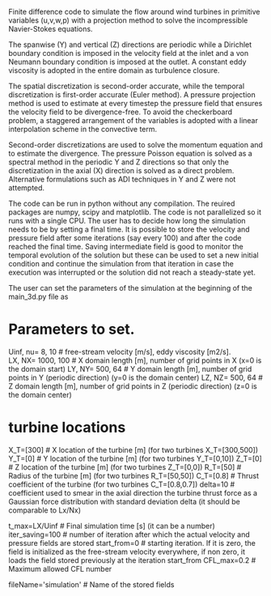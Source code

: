 Finite difference code to simulate the flow around wind turbines in primitive variables (u,v,w,p) with a projection method to solve the incompressible Navier-Stokes equations.

The spanwise (Y) and vertical (Z) directions are periodic while a Dirichlet boundary condition is imposed in the velocity field at the inlet and a von Neumann boundary condition is imposed at the outlet. A constant eddy viscosity is adopted in the entire domain as turbulence closure.

The spatial discretization is second-order accurate, while the temporal discretization is first-order accurate (Euler method). A pressure projection method is used to estimate at every timestep the pressure field that ensures the velocity field to be divergence-free. To avoid the checkerboard problem, a staggered arrangement of the variables is adopted with a linear interpolation scheme in the convective term.

Second-order discretizations are used to solve the momentum equation and to estimate the divergence. The pressure Poisson equation is solved as a spectral method in the periodic Y and Z directions so that only the discretization in the axial (X) direction is solved as a direct problem. Alternative formulations such as ADI techniques in Y and Z were not attempted.

The code can be run in python without any compilation. The reuired packages are numpy, scipy and matplotlib. The code is not parallelized so it runs with a single CPU. The user has to decide how long the simulation needs to be by setting a final time. It is possible to store the velocity and pressure field after some iterations (say every 100) and after the code reached the final time. Saving intermediate field is good to monitor the temporal evolution of the solution but these can be used to set a new initial condition and continue the simulation from that iteration in case the execution was interrupted or the solution did not reach a steady-state yet.

The user can set the parameters of the simulation at the beginning of the main_3d.py file as


# Parameters to set. 
Uinf, nu= 8, 10      # free-stream velocity [m/s], eddy viscosity [m2/s].   
LX, NX= 1000, 100    # X domain length [m], number of grid points in X (x=0 is the domain start)
LY, NY= 500, 64      # Y domain length [m], number of grid points in Y (periodic direction) (y=0 is the domain center)
LZ, NZ= 500, 64      # Z domain length [m], number of grid points in Z (periodic direction) (z=0 is the domain center)

# turbine locations
X_T=[300]            # X location of the turbine [m] (for two turbines X_T=[300,500])
Y_T=[0]              # Y location of the turbine [m] (for two turbines Y_T=[0,10])
Z_T=[0]              # Z location of the turbine [m] (for two turbines Z_T=[0,0])
R_T=[50]             # Radius of the turbine [m] (for two turbines R_T=[50,50]) 
C_T=[0.8]            # Thrust coefficient of the turbine (for two turbines C_T=[0.8,0.7]) 
delta=10             # coefficient used to smear in the axial direction the turbine thrust force as a Gaussian force distribution with standard deviation delta (it should be comparable to Lx/Nx)

t_max=LX/Uinf        # Final simulation time [s] (it can be a number)
iter_saving=100      # number of iteration after which the actual velocity and pressure fields are stored
start_from=0         # starting iteration. If it is zero, the field is initialized as the free-stream velocity everywhere, if non zero, it loads the field stored previously at the iteration start_from
CFL_max=0.2          # Maximum allowed CFL number

fileName='simulation'  # Name of the stored fields


